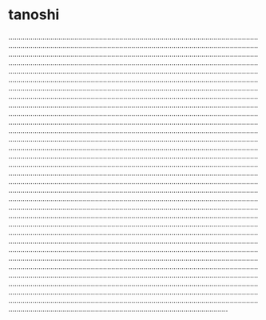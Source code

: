 # tanoshi
.............................................................................................................................................................................................................................................................................................................................................................................................................................................................................................................................................................................................................................................................................................................................................................................................................................................................................................................................................................................................................................................................................................................................................................................................................................................................................................................................................................................................................................................................................................................................................................................................................................................................................................................................................................................................................................................................................................................................................................................................................................................................................................................................................................................................................................................................................................................................................................................................................................................................................................................................................................................................................................................................................................................................................................................................................................................................................................................................................................................................................................................................................................................................................................................................................................................................................................................................................................................................................................................................................................................................................................................................................................................................................................................................................................................................................................................................................................................................................................................................................................................................................................................................................................................................................................................